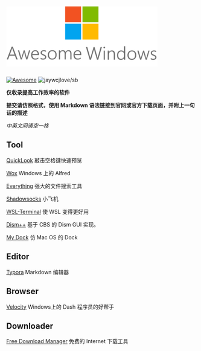 # <img src="https://raw.githubusercontent.com/Awesome-Windows/Awesome/master/media/main-awesomeWindows.png" width="400" alt="awesome windows">

[![Awesome](https://cdn.rawgit.com/sindresorhus/awesome/d7305f38d29fed78fa85652e3a63e154dd8e8829/media/badge.svg)](https://github.com/sindresorhus/awesome) ![jaywcjlove/sb](https://jaywcjlove.github.io/sb/lang/chinese.svg)



**仅收录提高工作效率的软件**

**提交请仿照格式，使用 Markdown 语法链接到官网或官方下载页面，并附上一句话的描述**

*中英文间请空一格*




## Tool

[QuickLook](https://github.com/QL-Win/QuickLook/releases) 敲击空格键快速预览

[Wox](http://www.wox.one/) Windows 上的 Alfred

[Everything](https://www.voidtools.com/) 强大的文件搜索工具

[Shadowsocks](https://github.com/shadowsocks/shadowsocks-windows) 小飞机

[WSL-Terminal](https://github.com/goreliu/wsl-terminal/releases) 使 WSL 变得更好用 

[Dism++](http://www.chuyu.me/zh-Hans/index.html) 基于 CBS 的 Dism GUI 实现。

[My Dock](https://pan.baidu.com/s/1i5CwGYh)  仿 Mac OS 的 Dock

## Editor

[Typora](https://typora.io/) Markdown 编辑器

## Browser

[Velocity](http://velocity.silverlakesoftware.com/) Windows上的 Dash 程序员的好帮手

## Downloader

[Free Download Manager](https://www.freedownloadmanager.org/zh/) 免费的 Internet 下载工具
